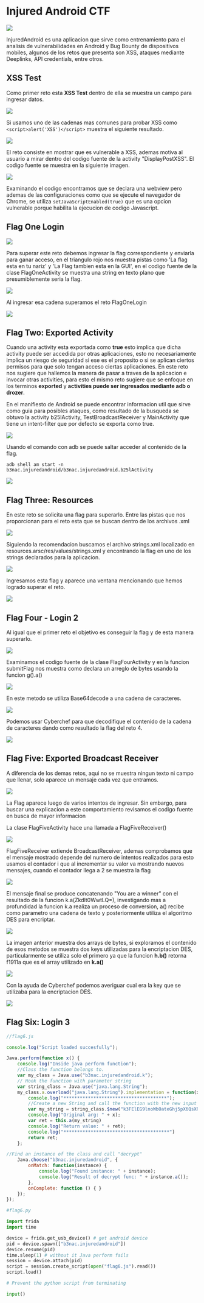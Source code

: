 # Injured Android CTF

![](/images/injuredandroid/img1.png)

InjuredAndroid es una aplicacion que sirve como entrenamiento para el analisis de vulnerabilidades en Android y Bug Bounty de dispositivos mobiles, algunos de los retos que presenta son XSS, ataques mediante Deeplinks, API credentials, entre otros.

## XSS Test

Como primer reto esta **XSS Test** dentro de ella se muestra un campo para ingresar datos.

![](/images/injuredandroid/img2.png)

Si usamos uno de las cadenas mas comunes para probar XSS como `<script>alert('XSS')</script>` muestra el siguiente resultado.

![](/images/injuredandroid/img3.png)

El reto consiste en mostrar que es vulnerable a XSS, ademas motiva al usuario a mirar dentro del codigo fuente de la activity "DisplayPostXSS". El codigo fuente se muestra en la siguiente imagen.

![](/images/injuredandroid/img4.png)

Examinando el codigo encontramos que se declara una webview pero ademas de las configuraciones como que se ejecute el navegador de Chrome, se utiliza `setJavaScriptEnabled(true)` que es una opcion vulnerable porque habilita la ejecucion de codigo Javascript.

## Flag One Login

![](/images/injuredandroid/img5.png)

Para superar este reto debemos ingresar la flag correspondiente y enviarla para ganar acceso, en el triangulo rojo nos muestra pistas como 'La flag esta en tu nariz' y 'La Flag tambien esta en la GUI', en el codigo fuente de la clase FlagOneActivity se muestra una string en texto plano  que presumiblemente seria la flag.

![](/images/injuredandroid/img6.png)

Al ingresar esa cadena superamos el reto FlagOneLogin

![](/images/injuredandroid/img7.png)

## Flag Two: Exported Activity

Cuando una activity esta exportada como **true** esto implica que dicha activity puede ser accedida por otras aplicaciones, esto no necesariamente implica un riesgo de seguridad si ese es el proposito o si se aplican ciertos permisos para que solo tengan acceso ciertas aplicaciones. En este reto nos sugiere que hallemos la manera de pasar a traves de la aplicacion e invocar otras activities, para esto el mismo reto sugiere que se enfoque en los terminos **exported** y **activities puede ser ingresados mediante adb o drozer**.

En el manifiesto de Android se puede encontrar informacion util que sirve como guia para posibles ataques, como resultado de la busqueda se obtuvo la activity b25lActivity, TestBroadcastReceiver y MainActivity que tiene un intent-filter que por defecto se exporta como true.

![](/images/injuredandroid/img8.png)

Usando el comando con adb se puede saltar acceder al contenido de la flag.

`adb shell am start -n b3nac.injuredandroid/b3nac.injuredandroid.b25lActivity`

![](/images/injuredandroid/img9.png)

## Flag Three: Resources

En este reto se solicita una flag para superarlo. Entre las pistas que nos proporcionan para el reto esta que se buscan dentro de los archivos .xml

![](/images/injuredandroid/img10.png)

Siguiendo la recomendacion buscamos el archivo strings.xml localizado en resources.arsc/res/values/strings.xml y encontrando la flag en uno de los strings declarados para la aplicacion.

![](/images/injuredandroid/img11.png)

Ingresamos esta flag y aparece una ventana mencionando que hemos logrado superar el reto.

![](/images/injuredandroid/img12.png)

## Flag Four - Login 2

Al igual que el primer reto el objetivo es conseguir la flag y de esta manera superarlo. 

![](/images/injuredandroid/img13.png)

Examinamos el codigo fuente de la clase FlagFourActivity y en la funcion submitFlag nos muestra como declara un arreglo de bytes usando la funcion g().a()

![](/images/injuredandroid/img14.png)

En este metodo se utiliza Base64decode a una cadena de caracteres.

![](/images/injuredandroid/img15.png)

Podemos usar Cyberchef para que decodifique el contenido de la cadena de caracteres dando como resultado la flag del reto 4.

![](/images/injuredandroid/img16.png)

## Flag Five: Exported Broadcast Receiver

A diferencia de los demas retos, aqui no se muestra ningun texto ni campo que llenar, solo aparece un mensaje cada vez que entramos.

![](imagesinjuredandroid/img17.png)

La Flag aparece luego de varios intentos de ingresar. Sin embargo, para buscar una explicacion a este comportamiento revisamos el codigo fuente en busca de mayor informacion

La clase FlagFiveActivity hace una llamada a FlagFiveReceiver()

![](/images/injuredandroid/img18.png)

FlagFiveReceiver extiende BroadcastReceiver, ademas comprobamos que el mensaje mostrado depende del numero de intentos realizados para esto usamos el contador i que al incrementar su valor va mostrando nuevos mensajes, cuando el contador llega a 2 se muestra la flag

![](/images/injuredandroid/img19.png)

El mensaje final se produce concatenando "You are a winner" con el resultado de la funcion k.a(Zkdlt0WwtLQ=), investigando mas a profundidad la funcion k.a realiza un proceso de conversion, a() recibe como parametro una cadena de texto y posteriormente utiliza el algoritmo DES para encriptar.

![](/images/injuredandroid/img20.png)

La imagen anterior muestra dos arrays de bytes, si exploramos el contenido de esos metodos se muestra dos keys utilizadas para la encriptacion DES, particularmente se utiliza solo el primero ya que la funcion **h.b()** retorna f1911a que es el array utilizado en **k.a()**

![](/images/injuredandroid/img21.png)

Con la ayuda de Cyberchef podemos averiguar cual era la key que se utilizaba para la encriptacion DES.

![](/images/injuredandroid/img22.png)

## Flag Six: Login 3

```javascript
//flag6.js

console.log("Script loaded succesfully");

Java.perform(function x() {
	console.log("Inside java perform function");
	//Class the function belongs to.
	var my_class = Java.use("b3nac.injuredandroid.k");
	// Hook the function with parameter string
	var string_class = Java.use("java.lang.String");
	my_class.a.overload("java.lang.String").implementation = function(x){
		console.log("**************************************");
		//Create a new String and call the function with the new input
		var my_string = string_class.$new("k3FElEG9lnoWbOateGhj5pX6QsXRNJKh///8Jxi8KXW7iDpk2xRxhQ==");
		console.log("Original arg: " + x);
		var ret = this.a(my_string)
		console.log("Return value: " + ret);
		console.log("***************************************")
		return ret;
	};

//Find an instance of the class and call "decrypt"
	Java.choose("b3nac.injuredandroid", {
		onMatch: function(instance) {
			console.log("Found instance: " + instance);
			console.log("Result of decrypt func: " + instance.a());
		},
		onComplete: function () { }	
	});
});
```

```python
#flag6.py

import frida
import time

device = frida.get_usb_device() # get android device
pid = device.spawn(["b3nac.injuredandroid"])
device.resume(pid)
time.sleep(1) # without it Java perform fails
session = device.attach(pid)
script = session.create_script(open("flag6.js").read())
script.load()

# Prevent the python script from terminating

input()

```




